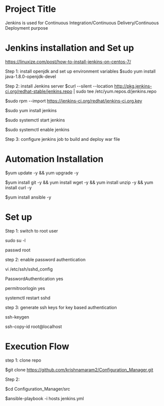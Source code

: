 # Project Title

Jenkins is used for Continuous Integration/Continuous Delivery/Continuous Deployment purpose

Jenkins installation and Set up
=====================================

https://linuxize.com/post/how-to-install-jenkins-on-centos-7/


Step 1: install openjdk and set up environment variables
$sudo yum install java-1.8.0-openjdk-devel

Step 2: install Jenkins server
$curl --silent --location http://pkg.jenkins-ci.org/redhat-stable/jenkins.repo | sudo tee /etc/yum.repos.d/jenkins.repo

$sudo rpm --import https://jenkins-ci.org/redhat/jenkins-ci.org.key

$sudo yum install jenkins

$sudo systemctl start jenkins

$sudo systemctl enable jenkins

Step 3: configure jenkins job to build and deploy war file




Automation Installation 
==============================

$yum update -y && yum upgrade -y

$yum install git -y && yum install wget -y && yum install unzip -y && yum install curl -y

$yum install ansible -y

Set up
==============

Step 1: switch to root user

sudo su -l

passwd root

step 2: enable password authentication

vi /etc/ssh/sshd_config

PasswordAuthentication yes

permitroorlogin yes

systemctl restart sshd

step 3: generate ssh keys for key based authentication

ssh-keygen

ssh-copy-id root@localhost


Execution Flow
=======================
step 1: clone repo

$git clone https://github.com/krishnamaram2/Configuration_Manager.git

Step 2:

$cd Configuration_Manager/src

$ansible-playbook -i hosts jenkins.yml




